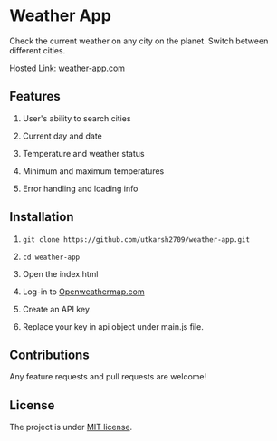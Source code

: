 # Weather App

Check the current weather on any city on the planet. Switch between different cities.

Hosted Link: [weather-app.com](https://utkarsh2709.github.io/weather-app/)

## Features

1. User's ability to search cities

2. Current day and date

3. Temperature and weather status

4. Minimum and maximum temperatures

5. Error handling and loading info

## Installation

1. `git clone https://github.com/utkarsh2709/weather-app.git`

2. `cd weather-app`

3. Open the index.html

4. Log-in to [Openweathermap.com](https://openweathermap.org/)

5. Create an API key

6. Replace your key in api object under main.js file.

## Contributions

Any feature requests and pull requests are welcome!

## License

The project is under [MIT license](https://choosealicense.com/licenses/mit/).